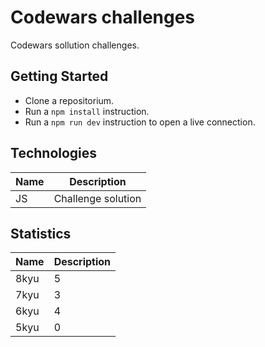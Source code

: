 # Codewars challenges

Codewars sollution challenges.

## Getting Started

- Clone a repositorium.
- Run a `npm install` instruction.
- Run a `npm run dev` instruction to open a live connection.

## Technologies

| Name | Description        |
| ---- | ------------------ |
| JS   | Challenge solution |

## Statistics

| Name | Description |
| ---- | ----------- |
| 8kyu | 5           |
| 7kyu | 3           |
| 6kyu | 4           |
| 5kyu | 0           |
